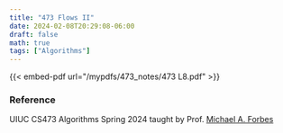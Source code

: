 ```yaml
---
title: "473 Flows II"
date: 2024-02-08T20:29:08-06:00
draft: false
math: true
tags: ["Algorithms"]
---
```



{{< embed-pdf url="/mypdfs/473_notes/473 L8.pdf" >}}

### Reference
UIUC CS473 Algorithms Spring 2024 taught by Prof. [Michael A. Forbes](https://miforbes.cs.illinois.edu/)